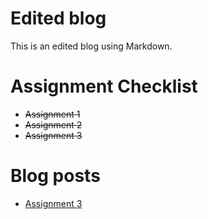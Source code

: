 # Edited blog

This is an edited blog using Markdown.

# Assignment Checklist

 - ~~Assignment 1~~
 - ~~Assignment 2~~
 - ~~Assignment 3~~


# Blog posts

 - [Assignment 3](Assignment3.md)
